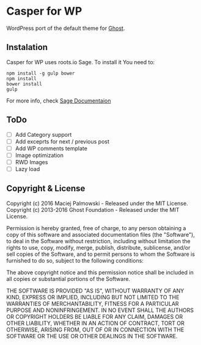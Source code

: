 # Casper for WP

WordPress port of the default theme for [Ghost](http://github.com/tryghost/ghost/).

## Instalation

Casper for WP uses roots.io Sage. To install it You need to:
````
npm install -g gulp bower
npm install
bower install
gulp
````

For more info, check [Sage Documentaion](https://roots.io/sage/)

## ToDo
- [ ] Add Category support
- [ ] Add exceprts for next / previous post
- [ ] Add WP comments template
- [ ] Image optimization
- [ ] RWD Images
- [ ] Lazy load

## Copyright & License
Copyright (c) 2016 Maciej Palmowski - Released under the MIT License.
Copyright (c) 2013-2016 Ghost Foundation - Released under the MIT License.

Permission is hereby granted, free of charge, to any person obtaining a copy of this software and associated documentation files (the "Software"), to deal in the Software without restriction, including without limitation the rights to use, copy, modify, merge, publish, distribute, sublicense, and/or sell copies of the Software, and to permit persons to whom the Software is furnished to do so, subject to the following conditions:

The above copyright notice and this permission notice shall be included in all copies or substantial portions of the Software.

THE SOFTWARE IS PROVIDED "AS IS", WITHOUT WARRANTY OF ANY KIND, EXPRESS OR IMPLIED, INCLUDING BUT NOT LIMITED TO THE WARRANTIES OF MERCHANTABILITY, FITNESS FOR A PARTICULAR PURPOSE AND
NONINFRINGEMENT. IN NO EVENT SHALL THE AUTHORS OR COPYRIGHT HOLDERS BE LIABLE FOR ANY CLAIM, DAMAGES OR OTHER LIABILITY, WHETHER IN AN ACTION OF CONTRACT, TORT OR OTHERWISE, ARISING FROM, OUT OF OR IN CONNECTION WITH THE SOFTWARE OR THE USE OR OTHER DEALINGS IN THE SOFTWARE.
